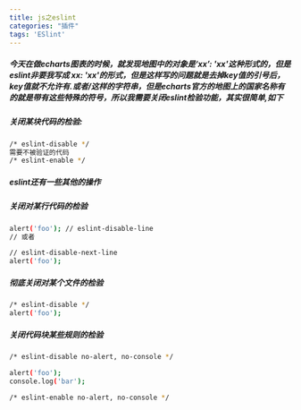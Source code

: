 ```yaml
---
title: js之eslint
categories: "插件"
tags: 'ESlint'
---
```


##### 今天在做echarts图表的时候，就发现地图中的对象是‘xx’: 'xx'这种形式的，但是eslint非要我写成 xx: 'xx'的形式，但是这样写的问题就是去掉key值的引号后，key值就不允许有.或者/这样的字符串，但是echarts官方的地图上的国家名称有的就是带有这些特殊的符号，所以我需要关闭eslint检验功能，其实很简单,如下
##### 关闭某块代码的检验:
<!-- more -->
``` bash
/* eslint-disable */
需要不被验证的代码
/* eslint-enable */
```
##### eslint还有一些其他的操作
##### 关闭对某行代码的检验
``` bash
alert('foo'); // eslint-disable-line
// 或者

// eslint-disable-next-line
alert('foo');
```
##### 彻底关闭对某个文件的检验
``` bash
/* eslint-disable */
alert('foo');
```
##### 关闭代码块某些规则的检验

``` bash
/* eslint-disable no-alert, no-console */

alert('foo');
console.log('bar');

/* eslint-enable no-alert, no-console */
```